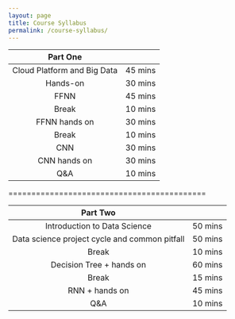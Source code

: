 ```yaml
---
layout: page
title: Course Syllabus
permalink: /course-syllabus/
---
```



| Part One |  |
| :---: | :---: |
| Cloud Platform and Big Data | 45 mins |
| Hands-on | 30 mins |
| FFNN  | 45 mins |
| Break | 10 mins |
| FFNN hands on | 30 mins |
| Break | 10 mins |
| CNN  | 30 mins |
| CNN hands on | 30 mins |
| Q&A | 10 mins |

===========================================

| Part Two |  |
| :---: | :---: |
| Introduction to Data Science | 50 mins |
| Data science project cycle and common pitfall | 50 mins |
| Break | 10 mins |
| Decision Tree + hands on| 60 mins |
| Break | 15 mins |
| RNN + hands on | 45 mins |
| Q&A | 10 mins |
